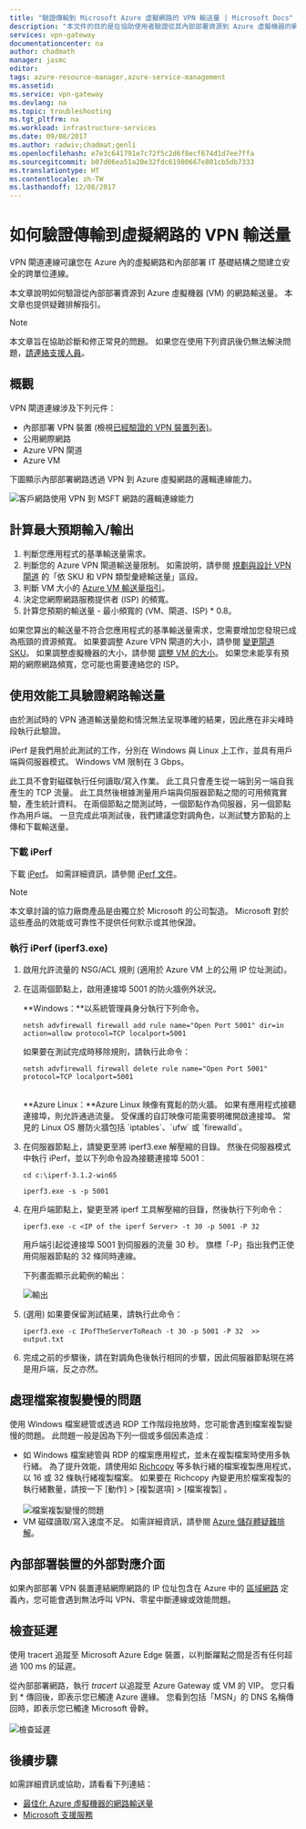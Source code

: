 ```yaml
---
title: "驗證傳輸到 Microsoft Azure 虛擬網路的 VPN 輸送量 | Microsoft Docs"
description: "本文件的目的是在協助使用者驗證從其內部部署資源到 Azure 虛擬機器的網路輸送量。"
services: vpn-gateway
documentationcenter: na
author: chadmath
manager: jasmc
editor: 
tags: azure-resource-manager,azure-service-management
ms.assetid: 
ms.service: vpn-gateway
ms.devlang: na
ms.topic: troubleshooting
ms.tgt_pltfrm: na
ms.workload: infrastructure-services
ms.date: 09/08/2017
ms.author: radwiv;chadmat;genli
ms.openlocfilehash: e7e3c641791e7c72f5c2d6f8ecf674d1d7ee7ffa
ms.sourcegitcommit: b07d06ea51a20e32fdc61980667e801cb5db7333
ms.translationtype: HT
ms.contentlocale: zh-TW
ms.lasthandoff: 12/08/2017
---
```

# <a name="how-to-validate-vpn-throughput-to-a-virtual-network"></a>如何驗證傳輸到虛擬網路的 VPN 輸送量

VPN 閘道連線可讓您在 Azure 內的虛擬網路和內部部署 IT 基礎結構之間建立安全的跨單位連線。

本文章說明如何驗證從內部部署資源到 Azure 虛擬機器 (VM) 的網路輸送量。 本文章也提供疑難排解指引。

>[!NOTE]
>本文章旨在協助診斷和修正常見的問題。 如果您在使用下列資訊後仍無法解決問題，[請連絡支援人員](https://portal.azure.com/?#blade/Microsoft_Azure_Support/HelpAndSupportBlade)。
>
>

## <a name="overview"></a>概觀

VPN 閘道連線涉及下列元件：

- 內部部署 VPN 裝置 (檢視[已經驗證的 VPN 裝置列表)](vpn-gateway-about-vpn-devices.md#devicetable)。
- 公用網際網路
- Azure VPN 閘道
- Azure VM

下圖顯示內部部署網路透過 VPN 到 Azure 虛擬網路的邏輯連線能力。

![客戶網路使用 VPN 到 MSFT 網路的邏輯連線能力](./media/vpn-gateway-validate-throughput-to-vnet/VPNPerf.png)

## <a name="calculate-the-maximum-expected-ingressegress"></a>計算最大預期輸入/輸出

1.  判斷您應用程式的基準輸送量需求。
2.  判斷您的 Azure VPN 閘道輸送量限制。 如需說明，請參閱 [規劃與設計 VPN 閘道](vpn-gateway-plan-design.md) 的「依 SKU 和 VPN 類型彙總輸送量」區段。
3.  判斷 VM 大小的 [Azure VM 輸送量指引](../virtual-machines/virtual-machines-windows-sizes.md)。
4.  決定您網際網路服務提供者 (ISP) 的頻寬。
5.  計算您預期的輸送量 - 最小頻寬的 (VM、閘道、ISP) * 0.8。

如果您算出的輸送量不符合您應用程式的基準輸送量需求，您需要增加您發現已成為瓶頸的資源頻寬。 如果要調整 Azure VPN 閘道的大小，請參閱 [變更閘道 SKU](https://docs.microsoft.com/azure/vpn-gateway/vpn-gateway-about-vpn-gateway-settings.md#gwsku)。 如果調整虛擬機器的大小，請參閱 [調整 VM 的大小](../virtual-machines/virtual-machines-windows-resize-vm.md)。 如果您未能享有預期的網際網路頻寬，您可能也需要連絡您的 ISP。

## <a name="validate-network-throughput-by-using-performance-tools"></a>使用效能工具驗證網路輸送量

由於測試時的 VPN 通道輸送量飽和情況無法呈現準確的結果，因此應在非尖峰時段執行此驗證。

iPerf 是我們用於此測試的工作，分別在 Windows 與 Linux 上工作，並具有用戶端與伺服器模式。 Windows VM 限制在 3 Gbps。

此工具不會對磁碟執行任何讀取/寫入作業。 此工具只會產生從一端到另一端自我產生的 TCP 流量。 此工具然後根據測量用戶端與伺服器節點之間的可用頻寬實驗，產生統計資料。 在兩個節點之間測試時，一個節點作為伺服器，另一個節點作為用戶端。 一旦完成此項測試後，我們建議您對調角色，以測試雙方節點的上傳和下載輸送量。

### <a name="download-iperf"></a>下載 iPerf
下載 [iPerf](https://iperf.fr/download/iperf_3.1/iperf-3.1.2-win64.zip)。 如需詳細資訊，請參閱 [iPerf 文件](https://iperf.fr/iperf-doc.php)。

 >[!NOTE]
 >本文章討論的協力廠商產品是由獨立於 Microsoft 的公司製造。 Microsoft 對於這些產品的效能或可靠性不提供任何默示或其他保證。
 >
 >

### <a name="run-iperf-iperf3exe"></a>執行 iPerf (iperf3.exe)
1. 啟用允許流量的 NSG/ACL 規則 (適用於 Azure VM 上的公用 IP 位址測試)。

2. 在這兩個節點上，啟用連接埠 5001 的防火牆例外狀況。

    **Windows：**以系統管理員身分執行下列命令。

    ```CMD
    netsh advfirewall firewall add rule name="Open Port 5001" dir=in action=allow protocol=TCP localport=5001
    ```

    如果要在測試完成時移除規則，請執行此命令：

    ```CMD
    netsh advfirewall firewall delete rule name="Open Port 5001" protocol=TCP localport=5001
    ```
    </br>
    **Azure Linux：**Azure Linux 映像有寬鬆的防火牆。 如果有應用程式接聽連接埠，則允許通過流量。 受保護的自訂映像可能需要明確開啟連接埠。 常見的 Linux OS 層防火牆包括 `iptables`、`ufw` 或 `firewalld`。

3. 在伺服器節點上，請變更至將 iperf3.exe 解壓縮的目錄。 然後在伺服器模式中執行 iPerf，並以下列命令設為接聽連接埠 5001︰

     ```CMD
     cd c:\iperf-3.1.2-win65

     iperf3.exe -s -p 5001
     ```

4. 在用戶端節點上，變更至將 iperf 工具解壓縮的目錄，然後執行下列命令：

    ```CMD
    iperf3.exe -c <IP of the iperf Server> -t 30 -p 5001 -P 32
    ```

    用戶端引起從連接埠 5001 到伺服器的流量 30 秒。 旗標「-P」指出我們正使用伺服器節點的 32 條同時連線。

    下列畫面顯示此範例的輸出：

    ![輸出](./media/vpn-gateway-validate-throughput-to-vnet/06theoutput.png)

5. (選用) 如果要保留測試結果，請執行此命令：

    ```CMD
    iperf3.exe -c IPofTheServerToReach -t 30 -p 5001 -P 32  >> output.txt
    ```

6. 完成之前的步驟後，請在對調角色後執行相同的步驟，因此伺服器節點現在將是用戶端，反之亦然。

## <a name="address-slow-file-copy-issues"></a>處理檔案複製變慢的問題
使用 Windows 檔案總管或透過 RDP 工作階段拖放時，您可能會遇到檔案複製變慢的問題。 此問題一般是因為下列一個或多個因素造成︰

- 如 Windows 檔案總管與 RDP 的檔案應用程式，並未在複製檔案時使用多執行緒。 為了提升效能，請使用如 [Richcopy](https://technet.microsoft.com/en-us/magazine/2009.04.utilityspotlight.aspx) 等多執行緒的檔案複製應用程式，以 16 或 32 條執行緒複製檔案。 如果要在 Richcopy 內變更用於檔案複製的執行緒數量，請按一下 [動作]  >  [複製選項]  >  [檔案複製] 。<br><br>
![檔案複製變慢的問題](./media/vpn-gateway-validate-throughput-to-vnet/Richcopy.png)<br>
- VM 磁碟讀取/寫入速度不足。 如需詳細資訊，請參閱 [Azure 儲存體疑難排解](../storage/common/storage-e2e-troubleshooting.md)。

## <a name="on-premises-device-external-facing-interface"></a>內部部署裝置的外部對應介面
如果內部部署 VPN 裝置連結網際網路的 IP 位址包含在 Azure 中的 [區域網路](vpn-gateway-howto-site-to-site-resource-manager-portal.md#LocalNetworkGateway) 定義內，您可能會遇到無法呼叫 VPN、零星中斷連線或效能問題。

## <a name="checking-latency"></a>檢查延遲
使用 tracert 追蹤至 Microsoft Azure Edge 裝置，以判斷躍點之間是否有任何超過 100 ms 的延遲。

從內部部署網路，執行 *tracert* 以追蹤至 Azure Gateway 或 VM 的 VIP。 您只看到 * 傳回後，即表示您已觸達 Azure 邊緣。 您看到包括「MSN」的 DNS 名稱傳回時，即表示您已觸達 Microsoft 骨幹。<br><br>
![檢查延遲](./media/vpn-gateway-validate-throughput-to-vnet/08checkinglatency.png)

## <a name="next-steps"></a>後續步驟
如需詳細資訊或協助，請看看下列連結：

- [最佳化 Azure 虛擬機器的網路輸送量](../virtual-network/virtual-network-optimize-network-bandwidth.md)
- [Microsoft 支援服務](https://portal.azure.com/?#blade/Microsoft_Azure_Support/HelpAndSupportBlade)
